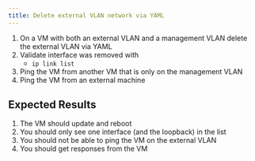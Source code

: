```yaml
---
title: Delete external VLAN network via YAML
---
```

1. On a VM with both an external VLAN and a management VLAN delete the external VLAN via YAML
1. Validate interface was removed with
    - `ip link list`
1. Ping the VM from another VM that is only on the management VLAN
1. Ping the VM from an external machine

## Expected Results
1. The VM should update and reboot
1. You should only see one interface (and the loopback) in the list
1. You should not be able to ping the VM on the external VLAN
1. You should get responses from the VM